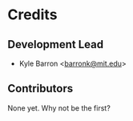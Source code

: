 Credits
=======

Development Lead
----------------

-   Kyle Barron \<<barronk@mit.edu>\>

Contributors
------------

None yet. Why not be the first?
